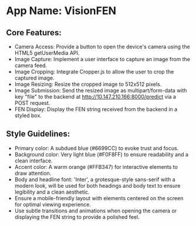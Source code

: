 # **App Name**: VisionFEN

## Core Features:

- Camera Access: Provide a button to open the device's camera using the HTML5 getUserMedia API.
- Image Capture: Implement a user interface to capture an image from the camera feed.
- Image Cropping: Integrate Cropper.js to allow the user to crop the captured image.
- Image Resizing: Resize the cropped image to 512x512 pixels.
- Image Submission: Send the resized image as multipart/form-data with key "file" to the backend at http://10.147.210.166:8000/predict via a POST request.
- FEN Display: Display the FEN string received from the backend in a styled box.

## Style Guidelines:

- Primary color: A subdued blue (#6699CC) to evoke trust and focus.
- Background color: Very light blue (#F0F8FF) to ensure readability and a clean interface.
- Accent color: A warm orange (#FFB347) for interactive elements to draw attention.
- Body and headline font: 'Inter', a grotesque-style sans-serif with a modern look, will be used for both headings and body text to ensure legibility and a clean aesthetic.
- Ensure a mobile-friendly layout with elements centered on the screen for optimal viewing experience.
- Use subtle transitions and animations when opening the camera or displaying the FEN string to provide a polished feel.